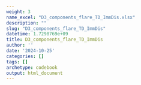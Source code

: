 ```yaml
---
weight: 3
name_excel: "D3_components_flare_TD_ImmDis.xlsx"
description: ""
slug: "D3_components_flare_TD_ImmDis"
datetime: 1.7298769e+09
title: D3_components_flare_TD_ImmDis
author: ''
date: '2024-10-25'
categories: []
tags: []
archetype: codebook
output: html_document
---
```


<div class="tabcontent"></div>

